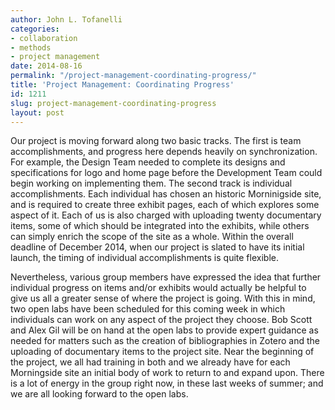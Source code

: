 ```yaml
---
author: John L. Tofanelli
categories:
- collaboration
- methods
- project management
date: 2014-08-16
permalink: "/project-management-coordinating-progress/"
title: 'Project Management: Coordinating Progress'
id: 1211
slug: project-management-coordinating-progress
layout: post
---
```

Our project is moving forward along two basic tracks. The first is team
  accomplishments, and progress here depends heavily on synchronization. For example,
  the Design Team needed to complete its designs and specifications for logo and home
  page before the Development Team could begin working on implementing them. The second
  track is individual accomplishments. Each individual has chosen an historic Morninigside
  site, and is required to create three exhibit pages, each of which explores some
  aspect of it. Each of us is also charged with uploading twenty documentary items,
  some of which should be integrated into the exhibits, while others can simply enrich
  the scope of the site as a whole. Within the overall deadline of December 2014,
  when our project is slated to have its initial launch, the timing of individual
  accomplishments is quite flexible.

Nevertheless, various group members have expressed
  the idea that further individual progress on items and/or exhibits would actually
  be helpful to give us all a greater sense of where the project is going. With this
  in mind, two open labs have been scheduled for this coming week in which individuals
  can work on any aspect of the project they choose. Bob Scott and Alex Gil will be
  on hand at the open labs to provide expert guidance as needed for matters such as
  the creation of bibliographies in Zotero and the uploading of documentary items
  to the project site. Near the beginning of the project, we all had training in both
  and we already have for each Morningside site an initial body of work to return
  to and expand upon. There is a lot of energy in the group right now, in these last
  weeks of summer; and we are all looking forward to the open labs.

